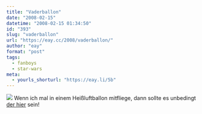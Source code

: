 ```yaml
---
title: "Vaderballon"
date: "2008-02-15"
datetime: "2008-02-15 01:34:50"
id: "393"
slug: "vaderballon"
url: "https://eay.cc/2008/vaderballon/"
author: "eay"
format: "post"
tags:
  - fanboys
  - star-wars
meta:
  - yourls_shorturl: "https://eay.li/5b"
---
```


![](/uploads/2008/vaderballon.jpg) Wenn ich mal in einem Heißluftballon mitfliege, dann sollte es unbedingt [der hier](http://www.darthvaderballoon.be/) sein!
